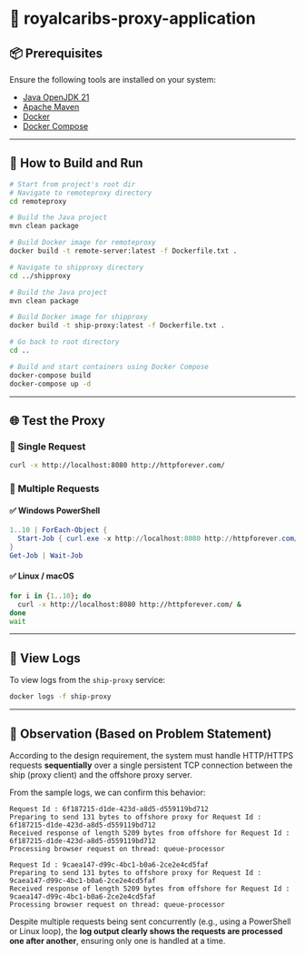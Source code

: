 # 🚢 royalcaribs-proxy-application

## 📦 Prerequisites

Ensure the following tools are installed on your system:

- [Java OpenJDK 21](https://jdk.java.net/21/)
- [Apache Maven](https://maven.apache.org/)
- [Docker](https://www.docker.com/)
- [Docker Compose](https://docs.docker.com/compose/)

---

## 🔧 How to Build and Run

```bash
# Start from project's root dir
# Navigate to remoteproxy directory
cd remoteproxy

# Build the Java project
mvn clean package

# Build Docker image for remoteproxy
docker build -t remote-server:latest -f Dockerfile.txt .

# Navigate to shipproxy directory
cd ../shipproxy

# Build the Java project
mvn clean package

# Build Docker image for shipproxy
docker build -t ship-proxy:latest -f Dockerfile.txt .

# Go back to root directory
cd ..

# Build and start containers using Docker Compose
docker-compose build
docker-compose up -d
```

---

## 🌐 Test the Proxy

### 🔹 Single Request

```bash
curl -x http://localhost:8080 http://httpforever.com/
```

### 🔹 Multiple Requests

#### ✅ Windows PowerShell

```powershell
1..10 | ForEach-Object {
  Start-Job { curl.exe -x http://localhost:8080 http://httpforever.com/ }
}
Get-Job | Wait-Job
```

#### ✅ Linux / macOS

```bash
for i in {1..10}; do
  curl -x http://localhost:8080 http://httpforever.com/ &
done
wait
```

---

## 📜 View Logs

To view logs from the `ship-proxy` service:

```bash
docker logs -f ship-proxy
```

---

## 📝 Observation (Based on Problem Statement)

According to the design requirement, the system must handle HTTP/HTTPS requests **sequentially** over a single persistent TCP connection between the ship (proxy client) and the offshore proxy server.

From the sample logs, we can confirm this behavior:

```
Request Id : 6f187215-d1de-423d-a8d5-d559119bd712
Preparing to send 131 bytes to offshore proxy for Request Id : 6f187215-d1de-423d-a8d5-d559119bd712
Received response of length 5209 bytes from offshore for Request Id : 6f187215-d1de-423d-a8d5-d559119bd712
Processing browser request on thread: queue-processor

Request Id : 9caea147-d99c-4bc1-b0a6-2ce2e4cd5faf
Preparing to send 131 bytes to offshore proxy for Request Id : 9caea147-d99c-4bc1-b0a6-2ce2e4cd5faf
Received response of length 5209 bytes from offshore for Request Id : 9caea147-d99c-4bc1-b0a6-2ce2e4cd5faf
Processing browser request on thread: queue-processor
```

Despite multiple requests being sent concurrently (e.g., using a PowerShell or Linux loop), the **log output clearly shows the requests are processed one after another**, ensuring only one is handled at a time.

